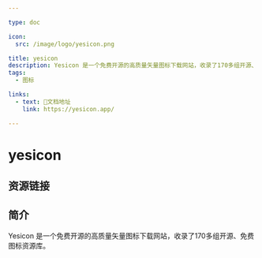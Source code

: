 ```yaml
---

type: doc

icon:
  src: /image/logo/yesicon.png

title: yesicon
description: Yesicon 是一个免费开源的高质量矢量图标下载网站，收录了170多组开源、免费图标资源库。
tags:
  - 图标

links:
  - text: 📖文档地址
    link: https://yesicon.app/

---
```


<ShowLogo />

# yesicon

<ShowTags />

<ShowBreadcrumb />

## 资源链接

<ShowLinks />

## 简介

Yesicon 是一个免费开源的高质量矢量图标下载网站，收录了170多组开源、免费图标资源库。

